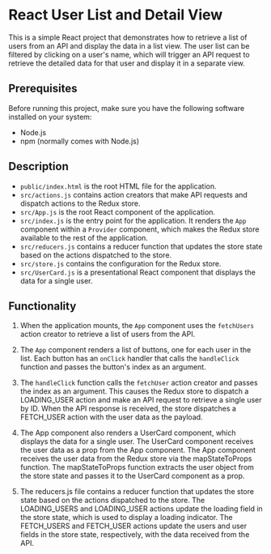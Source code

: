 # React User List and Detail View

This is a simple React project that demonstrates how to retrieve a list of users from an API and display the data in a list view. The user list can be filtered by clicking on a user's name, which will trigger an API request to retrieve the detailed data for that user and display it in a separate view.

## Prerequisites

Before running this project, make sure you have the following software installed on your system:

* Node.js
* npm (normally comes with Node.js)

## Description

* `public/index.html` is the root HTML file for the application.
* `src/actions.js` contains action creators that make API requests and dispatch actions to the Redux store.
* `src/App.js` is the root React component of the application.
* `src/index.js` is the entry point for the application. It renders the `App` component within a `Provider` component, which makes the Redux store available to the rest of the application.
* `src/reducers.js` contains a reducer function that updates the store state based on the actions dispatched to the store.
* `src/store.js` contains the configuration for the Redux store.
* `src/UserCard.js` is a presentational React component that displays the data for a single user.

## Functionality

1. When the application mounts, the `App` component uses the `fetchUsers` action creator to retrieve a list of users from the API.
2. The `App` component renders a list of buttons, one for each user in the list.  Each button has an `onClick` handler that calls the `handleClick` function and passes the button's index as an argument.
3. The `handleClick` function calls the `fetchUser` action creator and passes the index as an argument. This causes the Redux store to dispatch a LOADING_USER action and make an API request to retrieve a single user by ID. When the API response is received, the store dispatches a FETCH_USER action with the user data as the payload.
4. The App component also renders a UserCard component, which displays the data for a single user. The UserCard component receives the user data as a prop from the App component. The App component receives the user data from the Redux store via the mapStateToProps function. The mapStateToProps function extracts the user object from the store state and passes it to the UserCard component as a prop.

5. The reducers.js file contains a reducer function that updates the store state based on the actions dispatched to the store. The LOADING_USERS and LOADING_USER actions update the loading field in the store state, which is used to display a loading indicator. The FETCH_USERS and FETCH_USER actions update the users and user fields in the store state, respectively, with the data received from the API.


